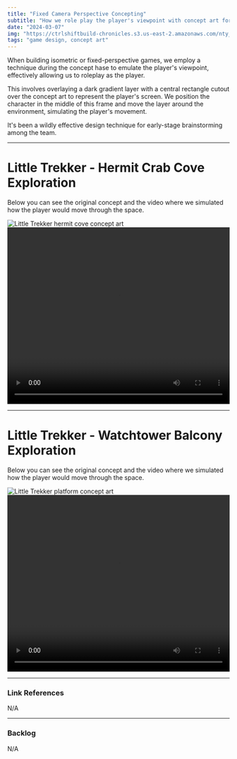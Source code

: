 ```yaml
---
title: "Fixed Camera Perspective Concepting"
subtitle: "How we role play the player's viewpoint with concept art for fixed camera perspectives."
date: "2024-03-07"
img: "https://ctrlshiftbuild-chronicles.s3.us-east-2.amazonaws.com/nty_studio_little_trekker_hermit_crab_cove_concept.jpg"
tags: "game design, concept art"
---
```


When building isometric or fixed-perspective games, we employ a technique during the concept hase to emulate the player's viewpoint, effectively allowing us to roleplay as the player.

This involves overlaying a dark gradient layer with a central rectangle cutout over the concept art to represent the player's screen. We position the character in the middle of this frame and move the layer around the environment, simulating the player's movement.

It's been a wildly effective design technique for early-stage brainstorming among the team.

---

# Little Trekker - Hermit Crab Cove Exploration
Below you can see the original concept and the video where we simulated how the player would move through the space.

![Little Trekker hermit cove concept art](https://ctrlshiftbuild-chronicles.s3.us-east-2.amazonaws.com/nty_studio_little_trekker_hermit_crab_cove_concept.jpg)
<video src="https://ctrlshiftbuild-chronicles.s3.us-east-2.amazonaws.com/nty_studio_little_trekker_hermit_crab_cove_video_roleplay.mp4" width="100%" height="400" controls></video>

---

# Little Trekker - Watchtower Balcony Exploration
Below you can see the original concept and the video where we simulated how the player would move through the space.

![Little Trekker platform concept art](https://ctrlshiftbuild-chronicles.s3.us-east-2.amazonaws.com/nty_studio_little_trekker_platform_level01_area1D_concept.jpg)
<video src="https://ctrlshiftbuild-chronicles.s3.us-east-2.amazonaws.com/nty_studio_little_trekker_fixed_camera_perspective_concepting.mov" width="100%" height="400" controls></video>

---

### Link References
N/A

---

### Backlog
N/A